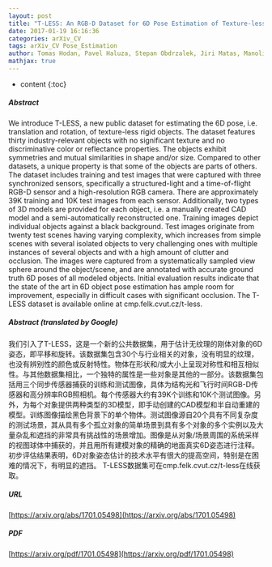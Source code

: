 ```yaml
---
layout: post
title: "T-LESS: An RGB-D Dataset for 6D Pose Estimation of Texture-less Objects"
date: 2017-01-19 16:16:36
categories: arXiv_CV
tags: arXiv_CV Pose_Estimation
author: Tomas Hodan, Pavel Haluza, Stepan Obdrzalek, Jiri Matas, Manolis Lourakis, Xenophon Zabulis
mathjax: true
---
```


* content
{:toc}

##### Abstract
We introduce T-LESS, a new public dataset for estimating the 6D pose, i.e. translation and rotation, of texture-less rigid objects. The dataset features thirty industry-relevant objects with no significant texture and no discriminative color or reflectance properties. The objects exhibit symmetries and mutual similarities in shape and/or size. Compared to other datasets, a unique property is that some of the objects are parts of others. The dataset includes training and test images that were captured with three synchronized sensors, specifically a structured-light and a time-of-flight RGB-D sensor and a high-resolution RGB camera. There are approximately 39K training and 10K test images from each sensor. Additionally, two types of 3D models are provided for each object, i.e. a manually created CAD model and a semi-automatically reconstructed one. Training images depict individual objects against a black background. Test images originate from twenty test scenes having varying complexity, which increases from simple scenes with several isolated objects to very challenging ones with multiple instances of several objects and with a high amount of clutter and occlusion. The images were captured from a systematically sampled view sphere around the object/scene, and are annotated with accurate ground truth 6D poses of all modeled objects. Initial evaluation results indicate that the state of the art in 6D object pose estimation has ample room for improvement, especially in difficult cases with significant occlusion. The T-LESS dataset is available online at cmp.felk.cvut.cz/t-less.

##### Abstract (translated by Google)
我们引入了T-LESS，这是一个新的公共数据集，用于估计无纹理的刚体对象的6D姿态，即平移和旋转。该数据集包含30个与行业相关的对象，没有明显的纹理，也没有辨别性的颜色或反射特性。物体在形状和/或大小上呈现对称性和相互相似性。与其他数据集相比，一个独特的属性是一些对象是其他的一部分。该数据集包括用三个同步传感器捕获的训练和测试图像，具体为结构光和飞行时间RGB-D传感器和高分辨率RGB照相机。每个传感器大约有39K个训练和10K个测试图像。另外，为每个对象提供两种类型的3D模型，即手动创建的CAD模型和半自动重建的模型。训练图像描绘黑色背景下的单个物体。测试图像源自20个具有不同复杂度的测试场景，其从具有多个孤立对象的简单场景到具有多个对象的多个实例以及大量杂乱和遮挡的非常具有挑战性的场景增加。图像是从对象/场景周围的系统采样的视图球体中捕获的，并且用所有建模对象的精确的地面真实6D姿态进行注释。初步评估结果表明，6D对象姿态估计的技术水平有很大的提高空间，特别是在困难的情况下，有明显的遮挡。 T-LESS数据集可在cmp.felk.cvut.cz/t-less在线获取。

##### URL
[https://arxiv.org/abs/1701.05498](https://arxiv.org/abs/1701.05498)

##### PDF
[https://arxiv.org/pdf/1701.05498](https://arxiv.org/pdf/1701.05498)

